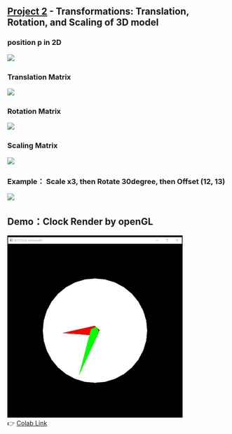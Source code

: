 ## [Project 2](Project/Project2.md) - Transformations: Translation, Rotation, and Scaling of 3D model

### position p in 2D
<img src="https://latex.codecogs.com/svg.latex?\Large&space;\begin{bmatrix}x\\y\\1\end{bmatrix}" />

### Translation Matrix
<img src="https://latex.codecogs.com/svg.latex?\Large&space;\begin{bmatrix}1&0&T_x\\0&1&T_y\\0&0&1\end{bmatrix}" />

### Rotation Matrix
<img src="https://latex.codecogs.com/svg.latex?\Large&space;\begin{bmatrix}\cos(\theta)&\cos(\theta+\frac{\pi}{2})&0\\\sin(\theta)&\sin(\theta+\frac{\pi}{2})&0\\0&0&1\end{bmatrix}" />

### Scaling Matrix
<img src="https://latex.codecogs.com/svg.latex?\Large&space;\begin{bmatrix}S_x&0&0\\0&S_y&0\\0&0&1\end{bmatrix}" />

### Example： Scale x3, then Rotate 30degree, then Offset (12, 13)
<img src="https://latex.codecogs.com/svg.latex?\Large&space;\begin{bmatrix}x'\\y'\\1\end{bmatrix}=\begin{bmatrix}1&0&12\\0&1&13\\0&0&1\end{bmatrix}\begin{bmatrix}\cos(30\degree)&\cos(120\degree)&0\\\sin(30\degree)&\sin(120\degree)&0\\0&0&1\end{bmatrix}\begin{bmatrix}3&0&0\\0&3&0\\0&0&1\end{bmatrix}\begin{bmatrix}x\\y\\1\end{bmatrix}" />



## Demo：Clock Render by openGL
<img src="image/clock.gif" width=400><br>
👉 [Colab Link](https://colab.research.google.com/github/majaja068/Computer_Graphics/blob/main/Project2/ClockByOpenGL.ipynb)
